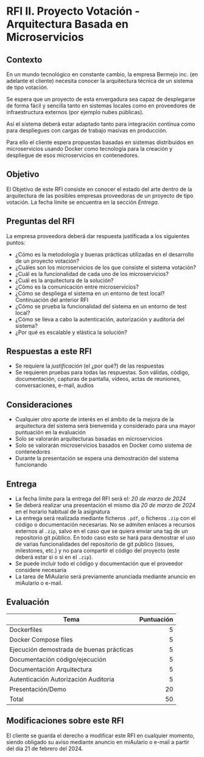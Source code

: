 # RFI II. Proyecto Votación - Arquitectura Basada en Microservicios

## Contexto

En un mundo tecnológico en constante cambio, la empresa Bermejo inc. (en adelante el cliente) necesita conocer la arquitectura técnica de un sistema de tipo votación.

Se espera que un proyecto de esta envergadura sea capaz de desplegarse de forma fácil y sencilla tanto en sistemas locales como en proveedores de infraestructura externos (por ejemplo nubes públicas).

Así el sistema deberá estar adaptado tanto para integración continua como para despliegues con cargas de trabajo masivas en producción.

Para ello el cliente espera propuestas basadas en sistemas distribuidos en microservicios usando Docker como tecnología para la creación y despliegue de esos microservicios en contenedores.

## Objetivo

El Objetivo de este RFI consiste en conocer el estado del arte dentro de la arquitectura de las posibles empresas proveedoras de un proyecto de tipo votación. La fecha límite se encuentra en la sección *Entrega*.

## Preguntas del RFI

La empresa proveedora deberá dar respuesta justificada a los siguientes puntos:

* ¿Cómo es la metodología y buenas prácticas utilizadas en el desarrollo de un proyecto votación?
* ¿Cuáles son los microservicios de los que consiste el sistema votación?
* ¿Cuál es la funcionalidad de cada uno de los microservicios?
* ¿Cuál es la arquitectura de la solución?
* ¿Cómo es la comunicación entre microservicios?
* ¿Cómo se despliega el sistema en un entorno de test local? Continuación del anterior RFI
* ¿Cómo se prueba la funcionalidad del sistema en un entorno de test local?
* ¿Cómo se lleva a cabo la autenticación, autorización y auditoria del sistema?
* ¿Por qué es escalable y elástica la solución?

## Respuestas a este RFI

* Se requiere la *justificación* (el ¿por qué?) de las respuestas
* Se requieren pruebas para todas las respuestas. Son válidas, código, documentación, capturas de pantalla, vídeos, actas de reuniones, conversaciones, e-mail, audios

## Consideraciones

* Cualquier otro aporte de interés en el ámbito de la mejora de la arquitectura del sistema será bienvenida y considerado para una mayor puntuación en la evaluación
* Solo se valorarán arquitecturas basadas en microservicios
* Solo se valorarán microservicios basados en Docker como sistema de contenedores
* Durante la presentación se espera una demostración del sistema funcionando

## Entrega

* La fecha límite para la entrega del RFI será el: *20 de marzo de 2024*
* Se deberá realizar una presentación el mismo día *20 de marzo de 2024* en el horario habitual de la asignatura
* La entrega será realizada mediante ficheros `.pdf`, o ficheros `.zip` con el código o documentación necesarias. No se admiten enlaces a recursos externos al `.zip`, salvo en el caso que se quiera enviar una tag de un repositorio git público. En todo caso esto se hará para demostrar el uso de varias funcionalidades del repositorio de git público (issues, milestones, etc.) y no para compartir el código del proyecto (este deberá estar si o si en el `.zip`).
* Se puede incluir todo el código y documentación que el proveedor considere necesaria
* La tarea de MiAulario será previamente anunciada mediante anuncio en miAulario o e-mail.

## Evaluación

| Tema                                     | Puntuación |
| ---------------------------------------- | ---------: |
| Dockerfiles                              |          5 |
| Docker Compose files                     |          5 |
| Ejecución demostrada de buenas prácticas |          5 |
| Documentación código/ejecución           |          5 |
| Documentación Arquitectura               |          5 |
| Autenticación Autorización Auditoria     |          5 |
| Presentación/Demo                        |         20 |
| Total                                    |         50 |

## Modificaciones sobre este RFI

El cliente se guarda el derecho a modificar este RFI en cualquier momento, siendo obligado su aviso mediante anuncio en miAulario o e-mail a partir del día 21 de febrero del 2024.
